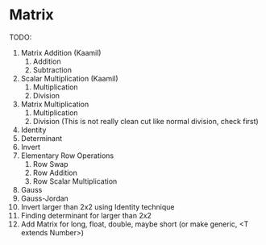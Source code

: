 # Matrix

TODO:

1. Matrix Addition (Kaamil)
   1. Addition
   1. Subtraction
1. Scalar Multiplication (Kaamil)
   1. Multiplication
   1. Division
1. Matrix Multiplication
   1. Multiplication
   1. Division (This is not really clean cut like normal division, check first)
1. Identity
1. Determinant
1. Invert
1. Elementary Row Operations
   1. Row Swap
   1. Row Addition
   1. Row Scalar Multiplication
1. Gauss
1. Gauss-Jordan
1. Invert larger than 2x2 using Identity technique
1. Finding determinant for larger than 2x2
1. Add Matrix for long, float, double, maybe short (or make generic, \<T extends Number\>)
